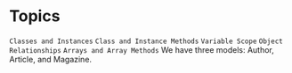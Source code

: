 # Topics
`Classes and Instances`
`Class and Instance Methods`
`Variable Scope`
`Object Relationships`
`Arrays and Array Methods`
We have three models: Author, Article, and Magazine.